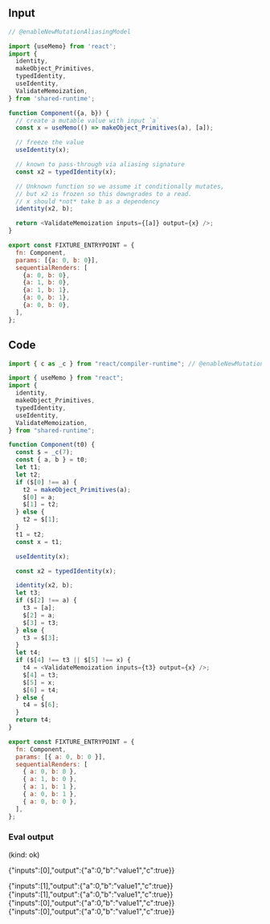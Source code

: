 
## Input

```javascript
// @enableNewMutationAliasingModel

import {useMemo} from 'react';
import {
  identity,
  makeObject_Primitives,
  typedIdentity,
  useIdentity,
  ValidateMemoization,
} from 'shared-runtime';

function Component({a, b}) {
  // create a mutable value with input `a`
  const x = useMemo(() => makeObject_Primitives(a), [a]);

  // freeze the value
  useIdentity(x);

  // known to pass-through via aliasing signature
  const x2 = typedIdentity(x);

  // Unknown function so we assume it conditionally mutates,
  // but x2 is frozen so this downgrades to a read.
  // x should *not* take b as a dependency
  identity(x2, b);

  return <ValidateMemoization inputs={[a]} output={x} />;
}

export const FIXTURE_ENTRYPOINT = {
  fn: Component,
  params: [{a: 0, b: 0}],
  sequentialRenders: [
    {a: 0, b: 0},
    {a: 1, b: 0},
    {a: 1, b: 1},
    {a: 0, b: 1},
    {a: 0, b: 0},
  ],
};

```

## Code

```javascript
import { c as _c } from "react/compiler-runtime"; // @enableNewMutationAliasingModel

import { useMemo } from "react";
import {
  identity,
  makeObject_Primitives,
  typedIdentity,
  useIdentity,
  ValidateMemoization,
} from "shared-runtime";

function Component(t0) {
  const $ = _c(7);
  const { a, b } = t0;
  let t1;
  let t2;
  if ($[0] !== a) {
    t2 = makeObject_Primitives(a);
    $[0] = a;
    $[1] = t2;
  } else {
    t2 = $[1];
  }
  t1 = t2;
  const x = t1;

  useIdentity(x);

  const x2 = typedIdentity(x);

  identity(x2, b);
  let t3;
  if ($[2] !== a) {
    t3 = [a];
    $[2] = a;
    $[3] = t3;
  } else {
    t3 = $[3];
  }
  let t4;
  if ($[4] !== t3 || $[5] !== x) {
    t4 = <ValidateMemoization inputs={t3} output={x} />;
    $[4] = t3;
    $[5] = x;
    $[6] = t4;
  } else {
    t4 = $[6];
  }
  return t4;
}

export const FIXTURE_ENTRYPOINT = {
  fn: Component,
  params: [{ a: 0, b: 0 }],
  sequentialRenders: [
    { a: 0, b: 0 },
    { a: 1, b: 0 },
    { a: 1, b: 1 },
    { a: 0, b: 1 },
    { a: 0, b: 0 },
  ],
};

```
      
### Eval output
(kind: ok) <div>{"inputs":[0],"output":{"a":0,"b":"value1","c":true}}</div>
<div>{"inputs":[1],"output":{"a":0,"b":"value1","c":true}}</div>
<div>{"inputs":[1],"output":{"a":0,"b":"value1","c":true}}</div>
<div>{"inputs":[0],"output":{"a":0,"b":"value1","c":true}}</div>
<div>{"inputs":[0],"output":{"a":0,"b":"value1","c":true}}</div>